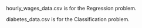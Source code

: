 hourly_wages_data.csv is for the Regression problem.  

diabetes_data.csv is for the Classification problem.
